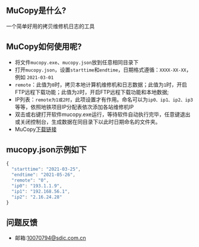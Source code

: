 ## MuCopy是什么?
一个简单好用的拷贝维修机日志的工具
## MuCopy如何使用呢?
* 将文件`mucopy.exe`、`mucopy.json`放到任意相同目录下
* 打开`mucopy.json`，设置`starttime`和`endtime`，日期格式遵循：`XXXX-XX-XX`，例如 `2021-03-01`
* `remote`：此值为`0`时，拷贝本地计算机维修机和日志数据；此值为`1`时，开启FTP远程下载功能；此值为`2`时，开启FTP远程下载功能和本地数据;
* IP列表：`remote为1或2时`，此项设置才有作用。命名可以为`ip0、ip1、ip2、ip3`等等，依照地铁项目IP分配表依次添加各站维修机IP
* 双击或右键打开软件mucopy.exe运行，等待软件自动执行完毕，任意键退出或关闭控制台，生成数据在同目录下以此时日期命名的文件夹。
* MuCopy[下载链接](https://github.com/qusseei/EasyCopy/releases)
## mucopy.json示例如下
```javascript
{
  "starttime": "2021-03-25",
  "endtime": "2021-05-26",
  "remote": "0",
  "ip0": "193.1.1.9",
  "ip1": "192.168.56.1",
  "ip2": "2.16.24.28"
}
```
## 问题反馈
* 邮箱:10070794@sdic.com.cn
